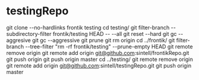 testingRepo
===========
  git clone --no-hardlinks frontik testing
  cd testing/
  git filter-branch --subdirectory-filter frontik/testing HEAD -- --all
  git reset --hard
  git gc --aggresive
  git gc --aggressive
  git prune
  git rm origin
  cd ../frontik/
  git filter-branch --tree-filter "rm -rf frontik/testing" --prune-empty HEAD
  git remote remove origin
  git remote add origin git@github.com:sintell/frontikRepo.git
  git push origin
  git push origin master
  cd ../testing/
  git remote remove origin 
  git remote add origin git@github.com:sintell/testingRepo.git
  git push origin master
